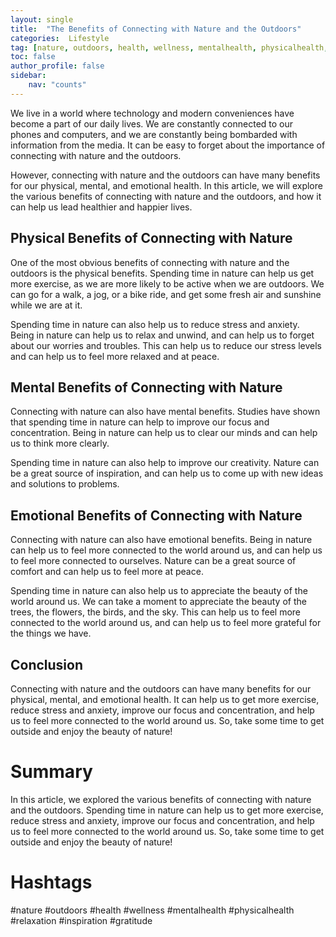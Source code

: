 ```yaml
---
layout: single
title:  "The Benefits of Connecting with Nature and the Outdoors"
categories:  Lifestyle
tag: [nature, outdoors, health, wellness, mentalhealth, physicalhealth, relaxation, inspiration, gratitude, ]
toc: false
author_profile: false
sidebar:
    nav: "counts"
---
```

    
We live in a world where technology and modern conveniences have become a part of our daily lives. We are constantly connected to our phones and computers, and we are constantly being bombarded with information from the media. It can be easy to forget about the importance of connecting with nature and the outdoors. 

However, connecting with nature and the outdoors can have many benefits for our physical, mental, and emotional health. In this article, we will explore the various benefits of connecting with nature and the outdoors, and how it can help us lead healthier and happier lives. 

## Physical Benefits of Connecting with Nature

One of the most obvious benefits of connecting with nature and the outdoors is the physical benefits. Spending time in nature can help us get more exercise, as we are more likely to be active when we are outdoors. We can go for a walk, a jog, or a bike ride, and get some fresh air and sunshine while we are at it. 

Spending time in nature can also help us to reduce stress and anxiety. Being in nature can help us to relax and unwind, and can help us to forget about our worries and troubles. This can help us to reduce our stress levels and can help us to feel more relaxed and at peace. 

## Mental Benefits of Connecting with Nature

Connecting with nature can also have mental benefits. Studies have shown that spending time in nature can help to improve our focus and concentration. Being in nature can help us to clear our minds and can help us to think more clearly. 

Spending time in nature can also help to improve our creativity. Nature can be a great source of inspiration, and can help us to come up with new ideas and solutions to problems. 

## Emotional Benefits of Connecting with Nature

Connecting with nature can also have emotional benefits. Being in nature can help us to feel more connected to the world around us, and can help us to feel more connected to ourselves. Nature can be a great source of comfort and can help us to feel more at peace. 

Spending time in nature can also help us to appreciate the beauty of the world around us. We can take a moment to appreciate the beauty of the trees, the flowers, the birds, and the sky. This can help us to feel more connected to the world around us, and can help us to feel more grateful for the things we have. 

## Conclusion

Connecting with nature and the outdoors can have many benefits for our physical, mental, and emotional health. It can help us to get more exercise, reduce stress and anxiety, improve our focus and concentration, and help us to feel more connected to the world around us. So, take some time to get outside and enjoy the beauty of nature! 

# Summary

In this article, we explored the various benefits of connecting with nature and the outdoors. Spending time in nature can help us to get more exercise, reduce stress and anxiety, improve our focus and concentration, and help us to feel more connected to the world around us. So, take some time to get outside and enjoy the beauty of nature! 

# Hashtags

#nature #outdoors #health #wellness #mentalhealth #physicalhealth #relaxation #inspiration #gratitude
